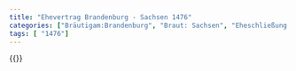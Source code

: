 ```yaml
---
title: "Ehevertrag Brandenburg - Sachsen 1476"
categories: ["Bräutigam:Brandenburg", "Braut: Sachsen", "Eheschließung vollzogen?:Ja", "verschiedenkonfessionelle Ehe?:Nein", "Dynastie Bräutigam:Hohenzollern", "Akteur Bräutigam:Hohenzollern", "Akteur Braut:Wettin (Albertiner)", "Textbezug?:nein", "Ständisch?:nein", "Ratifikation?:ja", "Sonstiges?:nein", "Bräutigam:Brandenburg", "Braut: Sachsen"]
tags: [ "1476"]
---
```

<!--more-->
{{<v3>}}